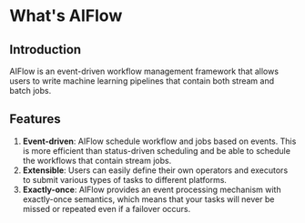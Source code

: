 # What's AIFlow

## Introduction
AIFlow is an event-driven workflow management framework that allows users to write machine learning pipelines that contain both stream and batch jobs. 

## Features
1. **Event-driven**: AIFlow schedule workflow and jobs based on events. This is more efficient than status-driven scheduling and be able to schedule the workflows that contain stream jobs.
2. **Extensible**: Users can easily define their own operators and executors to submit various types of tasks to different platforms.
3. **Exactly-once**: AIFlow provides an event processing mechanism with exactly-once semantics, which means that your tasks will never be missed or repeated even if a failover occurs.